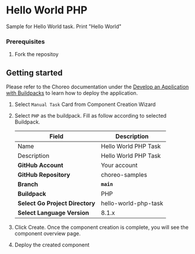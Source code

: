 # Hello World PHP

Sample for Hello World task. Print "Hello World"

### Prerequisites
1. Fork the repositoy

## Getting started

Please refer to the Choreo documentation under the [Develop an Application with Buildpacks](https://wso2.com/choreo/develop-components/deploy-an-application-with-buildpacks) to learn how to deploy the application.

1. Select `Manual Task` Card from Component Creation Wizard
2. Select `PHP` as the buildpack. Fill as follow according to selected Buildpack.

    | **Field**             | **Description**                               |
    |-----------------------|-----------------------------------------------|
    |Name           | Hello World PHP Task              |
    |Description    | Hello World PHP Task       |
    | **GitHub Account**    | Your account                                  |
    | **GitHub Repository** | choreo-samples |
    | **Branch**            | **`main`**                               |
    | **Buildpack**      | PHP|
    | **Select Go Project Directory**       | hello-world-php-task |
    | **Select Language Version**              | 8.1.x |

3. Click Create. Once the component creation is complete, you will see the component overview page.
4. Deploy the created component
